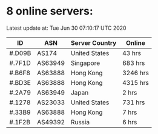 # 8 online servers:

Latest update at: Tue Jun 30 07:10:17 UTC 2020

| ID | ASN | Server Country | Online |
| -- | --- | -------------- | ------ |
| #.D09B | AS174 | United States | 43 hrs |
| #.7F1D | AS63949 | Singapore | 683 hrs |
| #.B6F8 | AS63888 | Hong Kong | 3246 hrs |
| #.BD3E | AS63888 | Hong Kong | 4315 hrs |
| #.2A79 | AS63949 | Japan | 2 hrs |
| #.1278 | AS23033 | United States | 731 hrs |
| #.33B9 | AS63888 | Hong Kong | 7 hrs |
| #.1F2B | AS49392 | Russia | 6 hrs |


